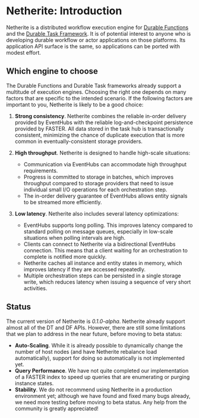 # Netherite: Introduction

Netherite is a distributed workflow execution engine for [Durable Functions](https://github.com/Azure/azure-functions-durable-extension) and the [Durable Task Framework](https://github.com/Azure/durabletask/). It is of potential interest to anyone who is developing durable workflow or actor applications on those platforms. Its application API surface is the same, so applications can be ported with modest effort.

## Which engine to choose

The Durable Functions and Durable Task frameworks already support a multitude of execution engines. Choosing the right one depends on many factors that are specific to the intended scenario. If the following factors are important to you, Netherite is likely to be a good choice:

1. **Strong consistency**. Netherite combines the reliable in-order delivery provided by EventHubs with the reliable log-and-checkpoint persistence provided by FASTER. All data stored in the task hub is transactionally consistent, minimizing the chance of duplicate execution that is more common in eventually-consistent storage providers.

1. **High throughput**.  Netherite is designed to handle high-scale situations:
    - Communication via EventHubs can accommodate high throughput requirements.
    - Progress is committed to storage in batches, which improves throughput compared to storage providers that need to issue individual small I/O operations for each orchestration step.
    - The in-order delivery guarantee of EventHubs allows entity signals to be streamed more efficiently.
1. **Low latency**. Netherite also includes several latency optimizations:
    - EventHubs supports long polling. This improves latency compared to standard polling on message queues, especially in low-scale situations when polling intervals are high.
    - Clients can connect to Netherite via a bidirectional EventHubs connection. This means that a client waiting for an orchestration to complete is notified more quickly.
    - Netherite caches all instance and entity states in memory, which improves latency if they are accessed repeatedly.
    - Multiple orchestration steps can be persisted in a single storage write, which reduces latency when issuing a sequence of very short activities.

## Status

The current version of Netherite is *0.1.0-alpha*.  Netherite already support almost all of the DT and DF APIs. However, there are still some limitations that we plan to address in the near future, before moving to beta status:

- **Auto-Scaling**. While it is already possible to dynamically change the number of host nodes (and have Netherite rebalance load automatically), support for doing so automatically is not implemented yet.
- **Query Performance**. We have not quite completed our implementation of a FASTER index to speed up queries that are enumerating or purging instance states.
- **Stability**. We do not recommend using Netherite in a production environment yet; although we have found and fixed many bugs already, we need more testing before moving to beta status. Any help from the community is greatly appreciated!
